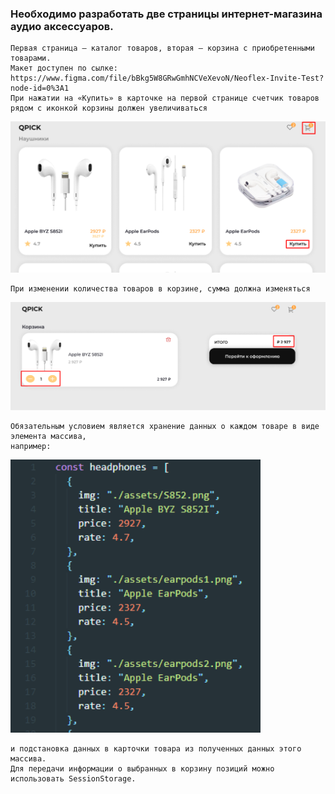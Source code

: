 ### Необходимо разработать две страницы интернет-магазина аудио аксессуаров.

```
Первая страница – каталог товаров, вторая – корзина с приобретенными товарами.
Макет доступен по сылке: https://www.figma.com/file/bBkg5W8GRwGmhNCVeXevoN/Neoflex-Invite-Test?node-id=0%3A1
При нажатии на «Купить» в карточке на первой странице счетчик товаров рядом с иконкой корзины должен увеличиваться
```

<img src="./design/01.png" alt="drawing"/>

```
При изменении количества товаров в корзине, сумма должна изменяться
```

<img src="./design/02.png" alt="drawing"/>

```
Обязательным условием является хранение данных о каждом товаре в виде элемента массива,
например:
```

<img src="./design/03.png" alt="drawing" width="400"/>

```
и подстановка данных в карточки товара из полученных данных этого массива.
Для передачи информации о выбранных в корзину позиций можно использовать SessionStorage.
```
